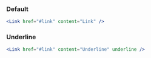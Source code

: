 ### Default

```jsx
<Link href="#link" content="Link" />
```

### Underline

```jsx
<Link href="#link" content="Underline" underline />
```
